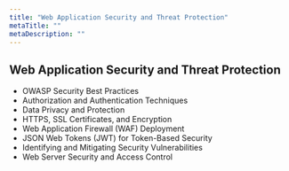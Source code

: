 ```yaml
---
title: "Web Application Security and Threat Protection"
metaTitle: ""
metaDescription: ""
---
```


## Web Application Security and Threat Protection

- OWASP Security Best Practices
- Authorization and Authentication Techniques
- Data Privacy and Protection
- HTTPS, SSL Certificates, and Encryption
- Web Application Firewall (WAF) Deployment
- JSON Web Tokens (JWT) for Token-Based Security
- Identifying and Mitigating Security Vulnerabilities
- Web Server Security and Access Control
